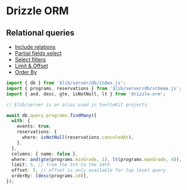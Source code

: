 # Drizzle ORM

## Relational queries

- [Include relations](https://orm.drizzle.team/docs/rqb#include-relations)
- [Partial fields select](https://orm.drizzle.team/docs/rqb#partial-fields-select)
- [Select filters](https://orm.drizzle.team/docs/rqb#select-filters)
- [Limit & Offset](https://orm.drizzle.team/docs/rqb#limit--offset)
- [Order By](https://orm.drizzle.team/docs/rqb#order-by)

```typescript
import { db } from '$lib/server/db/index.js';
import { programs, reservations } from '$lib/server/db/schema.js';
import { and, desc, gte, isNotNull, lt } from 'drizzle-orm';

// $lib/server is an alias used in SvelteKit projects.

await db.query.programs.findMany({
  with: {
    events: true,
    reservations: {
      where: isNotNull(reservations.canceledAt),
    },
  },
  columns: { name: false },
  where: and(gte(programs.minGrade, 1), lt(programs.maxGrade, 4)),
  limit: 5, // from the 5th to the 10th
  offset: 5, // offset is only available for top level query
  orderBy: [desc(programs.id)],
});
```
